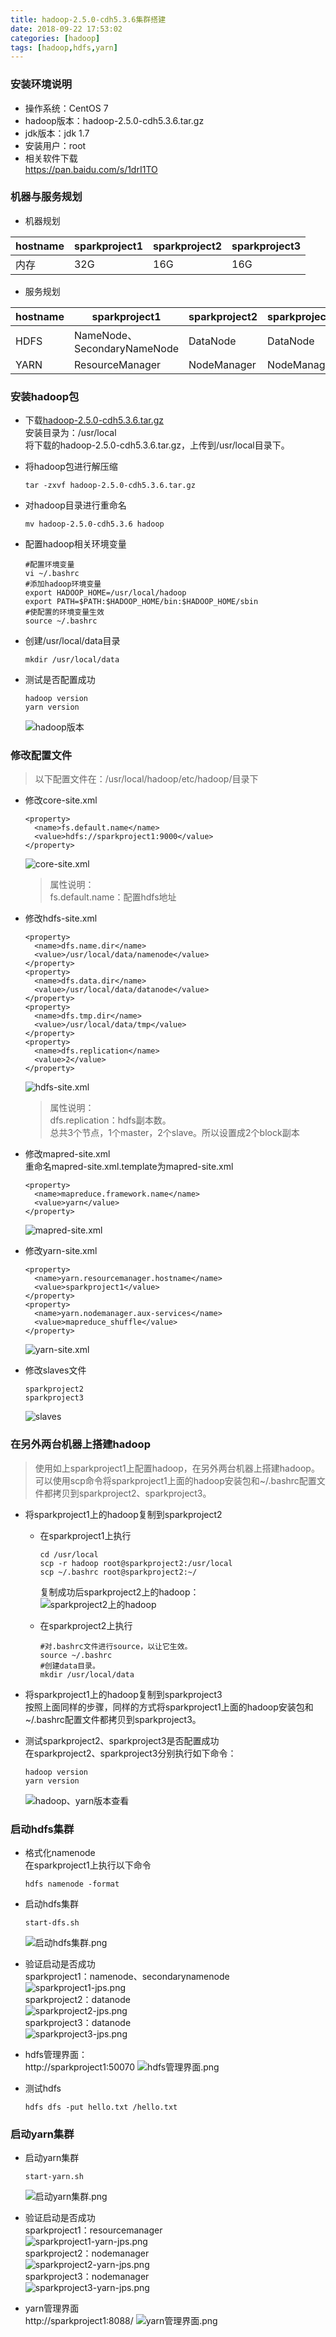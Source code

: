 ```yaml
---
title: hadoop-2.5.0-cdh5.3.6集群搭建
date: 2018-09-22 17:53:02
categories: [hadoop]
tags: [hadoop,hdfs,yarn]
---
```

### 安装环境说明
- 操作系统：CentOS 7  
- hadoop版本：hadoop-2.5.0-cdh5.3.6.tar.gz  
- jdk版本：jdk 1.7
- 安装用户：root  
- 相关软件下载  
    https://pan.baidu.com/s/1drI1TO

<!-- more -->

### 机器与服务规划
- 机器规划  

hostname | sparkproject1 | sparkproject2 | sparkproject3
---|---|---|---|
内存 | 	32G | 16G | 16G
- 服务规划  

hostname | sparkproject1 | sparkproject2 | sparkproject3
---|---|---|---|
HDFS | 	NameNode、SecondaryNameNode	 | DataNode  | DataNode 
YARN | 	ResourceManager	 | NodeManager   | NodeManager 

### 安装hadoop包
- 下载[hadoop-2.5.0-cdh5.3.6.tar.gz](http://archive.cloudera.com/cdh5/cdh/5/)  
安装目录为：/usr/local  
将下载的hadoop-2.5.0-cdh5.3.6.tar.gz，上传到/usr/local目录下。

- 将hadoop包进行解压缩
    ```
    tar -zxvf hadoop-2.5.0-cdh5.3.6.tar.gz
    ```

- 对hadoop目录进行重命名
    ```
    mv hadoop-2.5.0-cdh5.3.6 hadoop
    ```

- 配置hadoop相关环境变量
    ```
    #配置环境变量
    vi ~/.bashrc
    #添加hadoop环境变量
    export HADOOP_HOME=/usr/local/hadoop
    export PATH=$PATH:$HADOOP_HOME/bin:$HADOOP_HOME/sbin
    #使配置的环境变量生效
    source ~/.bashrc
    ```
- 创建/usr/local/data目录
    ```
    mkdir /usr/local/data
    ```
- 测试是否配置成功
    ```
    hadoop version
    yarn version
    ```
    ![hadoop版本](https://upload-images.jianshu.io/upload_images/8760038-f022e337b2148a50.png?imageMogr2/auto-orient/strip%7CimageView2/2/w/1240)


### 修改配置文件
> 以下配置文件在：/usr/local/hadoop/etc/hadoop/目录下

- 修改core-site.xml
    ```
    <property>
      <name>fs.default.name</name>
      <value>hdfs://sparkproject1:9000</value>
    </property>
    ```
    ![core-site.xml](https://upload-images.jianshu.io/upload_images/8760038-9fa6a77b5aae51ec.png?imageMogr2/auto-orient/strip%7CimageView2/2/w/1240)
    > 属性说明：  
    fs.default.name：配置hdfs地址

- 修改hdfs-site.xml
    ```
    <property>
      <name>dfs.name.dir</name>
      <value>/usr/local/data/namenode</value>
    </property>
    <property>
      <name>dfs.data.dir</name>
      <value>/usr/local/data/datanode</value>
    </property>
    <property>
      <name>dfs.tmp.dir</name>
      <value>/usr/local/data/tmp</value>
    </property>
    <property>
      <name>dfs.replication</name>
      <value>2</value>
    </property>
    ```
    ![hdfs-site.xml](https://upload-images.jianshu.io/upload_images/8760038-abb3ed27712ddd73.png?imageMogr2/auto-orient/strip%7CimageView2/2/w/1240)
    > 属性说明：  
    dfs.replication：hdfs副本数。  
    总共3个节点，1个master，2个slave。所以设置成2个block副本

- 修改mapred-site.xml  
    重命名mapred-site.xml.template为mapred-site.xml
    ```
    <property>
      <name>mapreduce.framework.name</name>
      <value>yarn</value>
    </property>
    ```
    ![mapred-site.xml](https://upload-images.jianshu.io/upload_images/8760038-d0976165d7cfdf25.png?imageMogr2/auto-orient/strip%7CimageView2/2/w/1240)

- 修改yarn-site.xml
    ```
    <property>
      <name>yarn.resourcemanager.hostname</name>
      <value>sparkproject1</value>
    </property>
    <property>
      <name>yarn.nodemanager.aux-services</name>
      <value>mapreduce_shuffle</value>
    </property>
    ```
    ![yarn-site.xml](https://upload-images.jianshu.io/upload_images/8760038-070899cc3fe50714.png?imageMogr2/auto-orient/strip%7CimageView2/2/w/1240)

- 修改slaves文件
    ```
    sparkproject2
    sparkproject3
    ```
    ![slaves](https://upload-images.jianshu.io/upload_images/8760038-b0a6ac3e1f857904.png?imageMogr2/auto-orient/strip%7CimageView2/2/w/1240)



### 在另外两台机器上搭建hadoop
> 使用如上sparkproject1上配置hadoop，在另外两台机器上搭建hadoop。可以使用scp命令将sparkproject1上面的hadoop安装包和~/.bashrc配置文件都拷贝到sparkproject2、sparkproject3。

- 将sparkproject1上的hadoop复制到sparkproject2  
  - 在sparkproject1上执行
    ```
    cd /usr/local
    scp -r hadoop root@sparkproject2:/usr/local
    scp ~/.bashrc root@sparkproject2:~/
    ```
    复制成功后sparkproject2上的hadoop：  
    ![sparkproject2上的hadoop](https://upload-images.jianshu.io/upload_images/8760038-2f3afce424febfd0.png?imageMogr2/auto-orient/strip%7CimageView2/2/w/1240)

  - 在sparkproject2上执行
    
    ```
    #对.bashrc文件进行source，以让它生效。
    source ~/.bashrc
    #创建data目录。
    mkdir /usr/local/data
    ```


- 将sparkproject1上的hadoop复制到sparkproject3  
    按照上面同样的步骤，同样的方式将sparkproject1上面的hadoop安装包和~/.bashrc配置文件都拷贝到sparkproject3。


- 测试sparkproject2、sparkproject3是否配置成功  
    在sparkproject2、sparkproject3分别执行如下命令：
    ```
    hadoop version
    yarn version
    ```
    ![hadoop、yarn版本查看](https://upload-images.jianshu.io/upload_images/8760038-715bbd75016534b4.png?imageMogr2/auto-orient/strip%7CimageView2/2/w/1240)


### 启动hdfs集群
- 格式化namenode  
    在sparkproject1上执行以下命令
    ```
    hdfs namenode -format
    ```

- 启动hdfs集群
    ```
    start-dfs.sh
    ```
    ![启动hdfs集群.png](https://upload-images.jianshu.io/upload_images/8760038-a9910c5c75d83ef6.png?imageMogr2/auto-orient/strip%7CimageView2/2/w/1240)

- 验证启动是否成功  
    sparkproject1：namenode、secondarynamenode  
    ![sparkproject1-jps.png](https://upload-images.jianshu.io/upload_images/8760038-2c0000b401b1ecf4.png?imageMogr2/auto-orient/strip%7CimageView2/2/w/1240)  
    sparkproject2：datanode    
    ![sparkproject2-jps.png](https://upload-images.jianshu.io/upload_images/8760038-284eac1b07848611.png?imageMogr2/auto-orient/strip%7CimageView2/2/w/1240)  
    sparkproject3：datanode  
    ![sparkproject3-jps.png](https://upload-images.jianshu.io/upload_images/8760038-9d1ac859b6faf575.png?imageMogr2/auto-orient/strip%7CimageView2/2/w/1240)


- hdfs管理界面：  
    http://sparkproject1:50070
    ![hdfs管理界面.png](https://upload-images.jianshu.io/upload_images/8760038-75aa4b4f5ab9ae1a.png?imageMogr2/auto-orient/strip%7CimageView2/2/w/1240)

- 测试hdfs  
    ```
    hdfs dfs -put hello.txt /hello.txt
    ```

### 启动yarn集群
- 启动yarn集群
    ```
    start-yarn.sh
    ```
    ![启动yarn集群.png](https://upload-images.jianshu.io/upload_images/8760038-8b053e93821aa127.png?imageMogr2/auto-orient/strip%7CimageView2/2/w/1240)

- 验证启动是否成功  
    sparkproject1：resourcemanager  
    ![sparkproject1-yarn-jps.png](https://upload-images.jianshu.io/upload_images/8760038-b7635193ea5a8587.png?imageMogr2/auto-orient/strip%7CimageView2/2/w/1240)  
    sparkproject2：nodemanager  
    ![sparkproject2-yarn-jps.png](https://upload-images.jianshu.io/upload_images/8760038-b5c30945a766cdd2.png?imageMogr2/auto-orient/strip%7CimageView2/2/w/1240)  
    sparkproject3：nodemanager  
    ![sparkproject3-yarn-jps.png](https://upload-images.jianshu.io/upload_images/8760038-af9cfaaccdfea60c.png?imageMogr2/auto-orient/strip%7CimageView2/2/w/1240)


- yarn管理界面  
    http://sparkproject1:8088/
    ![yarn管理界面.png](https://upload-images.jianshu.io/upload_images/8760038-2d631aca4e7f311c.png?imageMogr2/auto-orient/strip%7CimageView2/2/w/1240)

